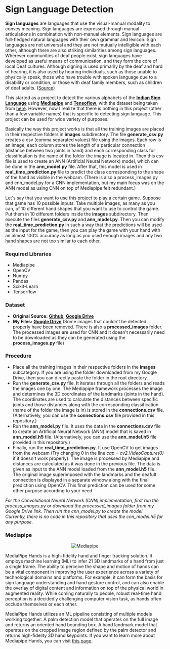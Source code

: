 # Sign Language Detection
**Sign languages**  are languages that use the visual-manual modality to convey meaning. Sign languages are expressed through manual articulations in combination with non-manual elements. Sign languages are full-fledged natural languages with their own grammar and lexicon. Sign languages are not universal and they are not mutually intelligible with each other, although there are also striking similarities among sign languages. Wherever communities of deaf people exist, sign languages have developed as useful means of communication, and they form the core of local Deaf cultures. Although signing is used primarily by the deaf and hard of hearing, it is also used by hearing individuals, such as those unable to physically speak, those who have trouble with spoken language due to a disability or condition, or those with deaf family members, such as children of deaf adults. ([Source](https://en.wikipedia.org/wiki/Sign_language))

This started as a project to detect the various alphabets of the **[Indian Sign Language](https://en.wikipedia.org/wiki/Indo-Pakistani_Sign_Language)** using **[Mediapipe](https://mediapipe.dev)** and **[Tensoflow](https://www.tensorflow.org/)**, with the dataset being taken from [here](https://drive.google.com/drive/folders/1wgXtF6QHKBuXRx3qxuf-o6aOmN87t8G-). However, now I realize that there is nothing in this project (other than a few variable names) that is specific to detecting sign language. This project can be used for wide variety of purposes. 

Basically the way this project works is that all the training images are placed in their respective folders in **images** subdirectory. The file **generate_csv.py** creates a csv (comma separated values) file using the images. Each row is an image, each column stores the length of a particular connection (distance between two joints in hand) and each corresponding class for classification is the name of the folder the image is located in. Then this csv file is used to create an ANN (Artificial Neural Network) model, which can be done in the **ann_model.py** file. After that, this model is used in **real_time_prediction.py** file to predict the class corresponding to the shape of the hand as visible in the webcam. (There is also a process_images.py and cnn_model.py for a CNN implementation, but my main focus was on the ANN model as using CNN on top of Mediapipe felt redundant.)

Let's say that you want to use this project to play a certain game. Suppose that game has 10 possible inputs. Take multiple images, as many as you can, of 10 different hand shapes that you want to use to control the game. Put them in 10 different folders inside the **images** subdirectory. Then execute the files **generate_csv.py** and **ann_model.py**. Then you can modify the **real_time_prediction.py** in such a way that the predictions will be used as the input for the game, then you can play the game with your hand with an almost 100% accuracy as long as you used enough images and any two hand shapes are not too similar to each other.

### Required Libraries
* Mediapipe
* OpenCV
* Numpy
* Pandas
* Scikit-Learn
* Tensorflow

### Dataset
* **Original Source:** **[Github](https://github.com/imRishabhGupta/Indian-Sign-Language-Recognition)**, **[Google Drive](https://drive.google.com/drive/folders/1wgXtF6QHKBuXRx3qxuf-o6aOmN87t8G-)**
* **My Files:** **[Google Drive](https://drive.google.com/drive/folders/1JsiLPimYHM8BGoNrrmJr0tunsTBtg9Al)** (Some images that couldn't be detected properly have been removed. There is also a **processed_images** folder. The processed images are used for CNN and it doesn't necessarily need to be downloaded as they can be generated using the **process_images.py** file)

### Procedure
* Place all the training images in their respective folders in the **images** subcategory. If you are using the folder downloaded from my Google Drive, then you can directly paste the folder in the root directory.
* Run the **generate_csv.py** file. It iterates through all the folders and reads the images one by one. The Mediapipe framework processes the image and determines the 3D coordinates of the landmarks (joints in the hand). The coordinates are used to calculate the distances between specific joints and those distances along with the corresponding classification (name of the folder the image is in) is stored in the **connections.csv** file. (Alternatively, you can use the **connections.csv** file provided in this repository.)
* Run the **ann_model.py** file. It uses the data in the **connections.csv** file to create an Artificial Neural Network (ANN) model that is saved in **ann_model.h5** file. (Alternatively, you can use the **ann_model.h5** file provided in this repository.)
* Finally, run the **real_time_prediction.py**. It use OpenCV to get images from the webcam (Try changing 0 in the line *cap = cv2.VideoCapture(0)* if it doesn't work properly). The image is processed by Mediapipe and distances are calculated as it was done in the previous file. The data is given as input to the ANN model loaded from the **ann_model.h5** file. The original image superimposed with the landmarks and the deafult connection is displayed in a separate window along with the final prediction using OpenCV. This final prediction can be used for some other purpose according to your need.

*For the Convolutional Neural Network (CNN) implementation, first run the process_images.py or download the processed_images folder from my Google Drive link. Then run the cnn_model.py to create the model. Currently, there is no code in this repository that uses the cnn_model.h5 for any purpose.*

### Mediapipe
<p align="center">
  <img src="https://google.github.io/mediapipe/images/mobile/hand_crops.png" alt="Mediapipe" />
</p>

MediaPipe Hands is a high-fidelity hand and finger tracking solution. It employs machine learning (ML) to infer 21 3D landmarks of a hand from just a single frame. The ability to perceive the shape and motion of hands can be a vital component in improving the user experience across a variety of technological domains and platforms. For example, it can form the basis for sign language understanding and hand gesture control, and can also enable the overlay of digital content and information on top of the physical world in augmented reality. While coming naturally to people, robust real-time hand perception is a decidedly challenging computer vision task, as hands often occlude themselves or each other.

MediaPipe Hands utilizes an ML pipeline consisting of multiple models working together: A palm detection model that operates on the full image and returns an oriented hand bounding box. A hand landmark model that operates on the cropped image region defined by the palm detector and returns high-fidelity 3D hand keypoints. If you want to learn more about Mediapipe Hands, you can visit [this page](https://google.github.io/mediapipe/solutions/hands).
